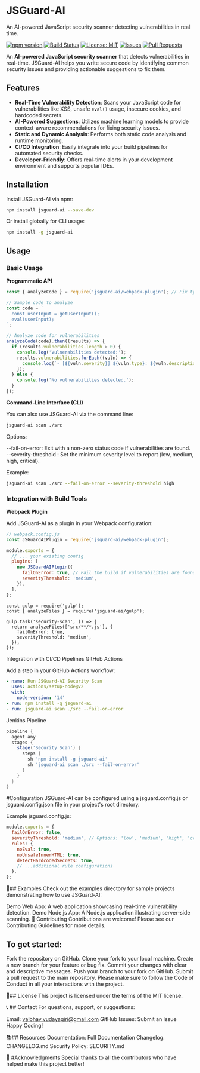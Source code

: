 # JSGuard-AI

An AI-powered JavaScript security scanner detecting vulnerabilities in real time.

[![npm version](https://img.shields.io/npm/v/jsguard-ai.svg)](https://www.npmjs.com/package/jsguard-ai)
[![Build Status](https://github.com/yourusername/JSGuard-AI/workflows/CI/badge.svg)](https://github.com/yourusername/JSGuard-AI/actions)
[![License: MIT](https://img.shields.io/badge/License-MIT-yellow.svg)](LICENSE)
[![Issues](https://img.shields.io/github/issues/yourusername/JSGuard-AI.svg)](https://github.com/yourusername/JSGuard-AI/issues)
[![Pull Requests](https://img.shields.io/github/issues-pr/yourusername/JSGuard-AI.svg)](https://github.com/yourusername/JSGuard-AI/pulls)

An **AI-powered JavaScript security scanner** that detects vulnerabilities in real-time. JSGuard-AI helps you write secure code by identifying common security issues and providing actionable suggestions to fix them.

##  Features

- **Real-Time Vulnerability Detection**: Scans your JavaScript code for vulnerabilities like XSS, unsafe `eval()` usage, insecure cookies, and hardcoded secrets.
- **AI-Powered Suggestions**: Utilizes machine learning models to provide context-aware recommendations for fixing security issues.
- **Static and Dynamic Analysis**: Performs both static code analysis and runtime monitoring.
- **CI/CD Integration**: Easily integrate into your build pipelines for automated security checks.
- **Developer-Friendly**: Offers real-time alerts in your development environment and supports popular IDEs.

##  Installation

Install JSGuard-AI via npm:

```bash
npm install jsguard-ai --save-dev
```

Or install globally for CLI usage:

```bash
npm install -g jsguard-ai
```

##  Usage

### Basic Usage

**Programmatic API**

```javascript
const { analyzeCode } = require('jsguard-ai/webpack-plugin'); // Fix typo

// Sample code to analyze
const code = `
  const userInput = getUserInput();
  eval(userInput);
`;

// Analyze code for vulnerabilities
analyzeCode(code).then((results) => {
  if (results.vulnerabilities.length > 0) {
    console.log('Vulnerabilities detected:');
    results.vulnerabilities.forEach((vuln) => {
      console.log(`- [${vuln.severity}] ${vuln.type}: ${vuln.description}`);
    });
  } else {
    console.log('No vulnerabilities detected.');
  }
});
```

**Command-Line Interface (CLI)**

You can also use JSGuard-AI via the command line:

```bash
jsguard-ai scan ./src
```

Options:

--fail-on-error: Exit with a non-zero status code if vulnerabilities are found.
--severity-threshold <level>: Set the minimum severity level to report (low, medium, high, critical).

Example:

```bash
jsguard-ai scan ./src --fail-on-error --severity-threshold high
```

### Integration with Build Tools

**Webpack Plugin**

Add JSGuard-AI as a plugin in your Webpack configuration:

```javascript
// webpack.config.js
const JSGuardAIPlugin = require('jsguard-ai/webpack-plugin');

module.exports = {
  // ... your existing config
  plugins: [
    new JSGuardAIPlugin({
      failOnError: true, // Fail the build if vulnerabilities are found
      severityThreshold: 'medium',
    }),
  ],
};
```
```Gulp Task
const gulp = require('gulp');
const { analyzeFiles } = require('jsguard-ai/gulp');

gulp.task('security-scan', () => {
  return analyzeFiles(['src/**/*.js'], {
    failOnError: true,
    severityThreshold: 'medium',
  });
});
```

Integration with CI/CD Pipelines
GitHub Actions

Add a step in your GitHub Actions workflow:

```YAML
- name: Run JSGuard-AI Security Scan
  uses: actions/setup-node@v2
  with:
    node-version: '14'
- run: npm install -g jsguard-ai
- run: jsguard-ai scan ./src --fail-on-error
```
Jenkins Pipeline

```Groovy
pipeline {
  agent any
  stages {
    stage('Security Scan') {
      steps {
        sh 'npm install -g jsguard-ai'
        sh 'jsguard-ai scan ./src --fail-on-error'
      }
    }
  }
}
```
#Configuration
JSGuard-AI can be configured using a jsguard.config.js or jsguard.config.json file in your project's root directory.

Example jsguard.config.js:

```javascript
module.exports = {
  failOnError: false,
  severityThreshold: 'medium', // Options: 'low', 'medium', 'high', 'critical'
  rules: {
    noEval: true,
    noUnsafeInnerHTML: true,
    detectHardcodedSecrets: true,
    // ...additional rule configurations
  },
};
```
📝## Examples
Check out the examples directory for sample projects demonstrating how to use JSGuard-AI:

Demo Web App: A web application showcasing real-time vulnerability detection.
Demo Node.js App: A Node.js application illustrating server-side scanning.
🤝 Contributing
Contributions are welcome! Please see our Contributing Guidelines for more details.

## To get started:

Fork the repository on GitHub.
Clone your fork to your local machine.
Create a new branch for your feature or bug fix.
Commit your changes with clear and descriptive messages.
Push your branch to your fork on GitHub.
Submit a pull request to the main repository.
Please make sure to follow the Code of Conduct in all your interactions with the project.

📄## License
This project is licensed under the terms of the MIT license.

📞 ## Contact
For questions, support, or suggestions:

Email: vaibhav.vudayagiri@gmail.com
GitHub Issues: Submit an Issue
Happy Coding!

📚## Resources
Documentation: Full Documentation
Changelog: CHANGELOG.md
Security Policy: SECURITY.md


🙌 #Acknowledgments
Special thanks to all the contributors who have helped make this project better!
